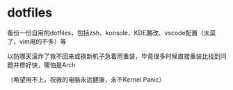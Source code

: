 # dotfiles

备份一份自用的dotfiles，包括zsh、konsole、KDE魔改、vscode配置（太菜了，vim用的不多）等

以防哪天滚炸了救不回来或换新机子急着用重装，毕竟很多时候直接重装比找到问题并修好快，哪怕是Arch

（希望用不上，祝我的电脑永远健康，永不Kernel Panic）
